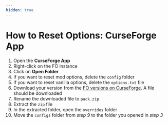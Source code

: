 ```yaml
---
hidden: true
---
```


# How to Reset Options: CurseForge App

1. Open the **CurseForge App**
2. Right-click on the FO instance
3. Click on **Open Folder**
4. If you want to reset mod options, delete the `config` folder
5. If you want to reset vanilla options, delete the `options.txt` file
6. Download your version from the [FO versions on CurseForge](https://curseforge.com/minecraft/modpacks/fabulously-optimized/files). A file should be downloaded
7. Rename the downloaded file to `pack.zip`
8. Extract the `zip` file
9. In the extracted folder, open the `overrides` folder
10. Move the `configs` folder from _step 9_ to the folder you opened in _step 3_
